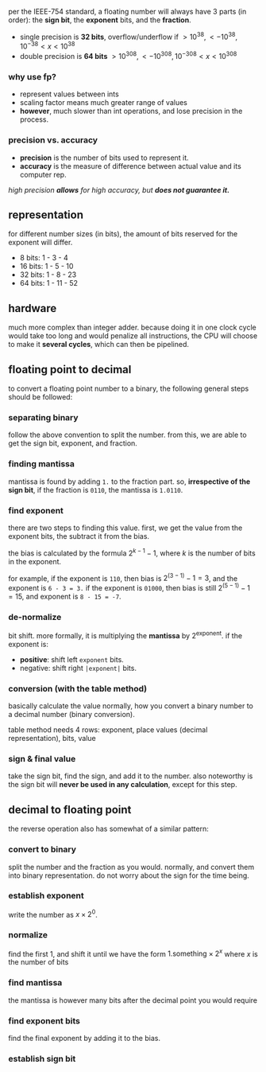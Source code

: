 per the IEEE-754 standard, a floating number will always have 3 parts (in order): the **sign bit**, the **exponent** bits, and the **fraction**.
- single precision is **32 bits**, overflow/underflow if $>10^{38}, <-10^{38}, 10^{-38} < x < 10^{38}$
- double precision is **64 bits** $>10^{308}, <-10^{308}, 10^{-308} < x < 10^{308}$
### why use fp?
- represent values between ints
- scaling factor means much greater range of values
- **however**, much slower than int operations, and lose precision in the process.
### precision vs. accuracy
- **precision** is the number of bits used to represent it.
- **accuracy** is the measure of difference between actual value and its computer rep.

*high precision **allows** for high accuracy, but **does not guarantee it.***
## representation
for different number sizes (in bits), the amount of bits reserved for the exponent will differ.
- 8 bits: 1 - 3 - 4
- 16 bits: 1 - 5 - 10
- 32 bits: 1 - 8 - 23
- 64 bits: 1 - 11 - 52
## hardware
much more complex than integer adder. because doing it in one clock cycle would take too long and would penalize all instructions, the CPU will choose to make it **several cycles**, which can then be pipelined.
## floating point to decimal
to convert a floating point number to a binary, the following general steps should be followed:
### separating binary
follow the above convention to split the number. from this, we are able to get the sign bit, exponent, and fraction.
### finding mantissa
mantissa is found by adding `1.` to the fraction part. so, **irrespective of the sign bit**, if the fraction is `0110`, the mantissa is `1.0110`.
### find exponent
there are two steps to finding this value. first, we get the value from the exponent bits, the subtract it from the bias. 

the bias is calculated by the formula $2^{k - 1} - 1$, where $k$ is the number of bits in the exponent.

for example, if the exponent is `110`, then bias is $2^{(3 - 1)}-1=3$, and the exponent is `6 - 3 = 3.` if the exponent is `01000`, then bias is still $2^{(5 - 1)}-1=15$, and exponent is `8 - 15 = -7`.
### de-normalize
bit shift. more formally, it is multiplying the **mantissa** by $2^\text{exponent}$. if the exponent is:
- **positive**: shift left `exponent` bits.
- negative: shift right `|exponent|` bits.
### conversion (with the table method)
basically calculate the value normally, how you convert a binary number to a decimal number (binary conversion).

table method needs 4 rows: exponent, place values (decimal representation), bits, value
### sign & final value
take the sign bit, find the sign, and add it to the number. also noteworthy is the sign bit will **never be used in any calculation**, except for this step.

## decimal to floating point
the reverse operation also has somewhat of a similar pattern:
### convert to binary
split the number and the fraction as you would. normally, and convert them into binary representation. do not worry about the sign for the time being.
### establish exponent
write the number as $x \times {2}^0$.
### normalize
find the first 1, and shift it until we have the form $1.\text{something} \times 2^x$ where $x$ is the number of bits
### find mantissa
the mantissa is however many bits after the decimal point you would require
### find exponent bits
find the final exponent by adding it to the bias.
### establish sign bit

